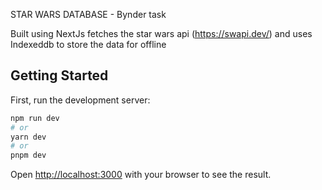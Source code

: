 STAR WARS DATABASE - Bynder task

Built using NextJs fetches the star wars api (https://swapi.dev/) and uses Indexeddb to store the data for offline

## Getting Started

First, run the development server:

```bash
npm run dev
# or
yarn dev
# or
pnpm dev
```

Open [http://localhost:3000](http://localhost:3000) with your browser to see the result.
